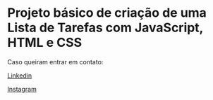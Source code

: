 # Projeto básico de criação de uma Lista de Tarefas com JavaScript, HTML e CSS

Caso queiram entrar em contato:

[Linkedin](https://www.linkedin.com/in/caique-stengel/)


[Instagram](https://www.instagram.com/caique.stengel/)
